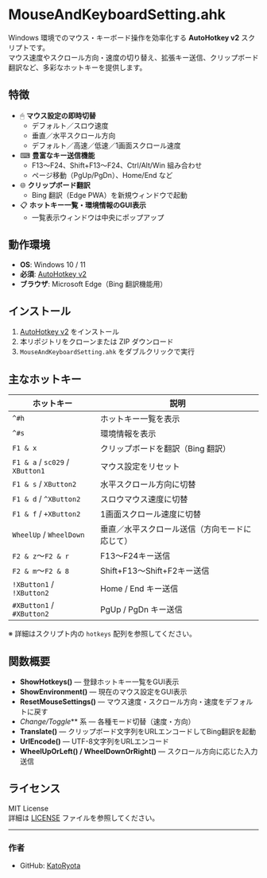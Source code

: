 # MouseAndKeyboardSetting.ahk

Windows 環境でのマウス・キーボード操作を効率化する **AutoHotkey v2** スクリプトです。  
マウス速度やスクロール方向・速度の切り替え、拡張キー送信、クリップボード翻訳など、多彩なホットキーを提供します。

## 特徴

- 🖱 **マウス設定の即時切替**
  - デフォルト／スロウ速度
  - 垂直／水平スクロール方向
  - デフォルト／高速／低速／1画面スクロール速度
- ⌨ **豊富なキー送信機能**
  - F13〜F24、Shift+F13〜F24、Ctrl/Alt/Win 組み合わせ
  - ページ移動（PgUp/PgDn）、Home/End など
- 🌐 **クリップボード翻訳**
  - Bing 翻訳（Edge PWA）を新規ウィンドウで起動
- 📋 **ホットキー一覧・環境情報のGUI表示**
  - 一覧表示ウィンドウは中央にポップアップ

## 動作環境

- **OS**: Windows 10 / 11
- **必須**: [AutoHotkey v2](https://www.autohotkey.com/)
- **ブラウザ**: Microsoft Edge（Bing 翻訳機能用）

## インストール

1. [AutoHotkey v2](https://www.autohotkey.com/) をインストール
2. 本リポジトリをクローンまたは ZIP ダウンロード
3. `MouseAndKeyboardSetting.ahk` をダブルクリックで実行

## 主なホットキー

| ホットキー | 説明 |
|-----------|------|
| `^#h` | ホットキー一覧を表示 |
| `^#s` | 環境情報を表示 |
| `F1 & x` | クリップボードを翻訳（Bing 翻訳） |
| `F1 & a` / `sc029` / `XButton1` | マウス設定をリセット |
| `F1 & s` / `XButton2` | 水平スクロール方向に切替 |
| `F1 & d` / `^XButton2` | スロウマウス速度に切替 |
| `F1 & f` / `+XButton2` | 1画面スクロール速度に切替 |
| `WheelUp` / `WheelDown` | 垂直／水平スクロール送信（方向モードに応じて） |
| `F2 & z`〜`F2 & r` | F13〜F24キー送信 |
| `F2 & m`〜`F2 & 8` | Shift+F13〜Shift+F2キー送信 |
| `!XButton1` / `!XButton2` | Home / End キー送信 |
| `#XButton1` / `#XButton2` | PgUp / PgDn キー送信 |

※ 詳細はスクリプト内の `hotkeys` 配列を参照してください。

## 関数概要

- **ShowHotkeys()** — 登録ホットキー一覧をGUI表示
- **ShowEnvironment()** — 現在のマウス設定をGUI表示
- **ResetMouseSettings()** — マウス速度・スクロール方向・速度をデフォルトに戻す
- **Change*/Toggle*** 系 — 各種モード切替（速度・方向）
- **Translate()** — クリップボード文字列をURLエンコードしてBing翻訳を起動
- **UrlEncode()** — UTF-8文字列をURLエンコード
- **WheelUpOrLeft() / WheelDownOrRight()** — スクロール方向に応じた入力送信

## ライセンス

MIT License  
詳細は [LICENSE](LICENSE) ファイルを参照してください。

---

### 作者
- GitHub: [KatoRyota](https://github.com/KatoRyota/AutoHotkey)